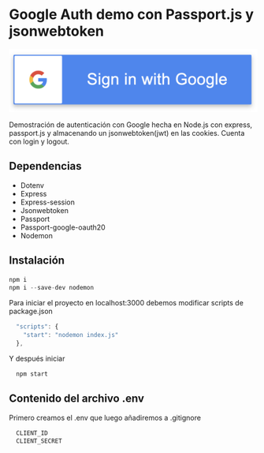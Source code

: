 # Google Auth demo con Passport.js y jsonwebtoken

![img](./assets/google-signin-button-1024x260.png)

Demostración de autenticación con Google hecha en Node.js con express, passport.js y almacenando un jsonwebtoken(jwt) en las cookies. Cuenta con login y logout.

## Dependencias

- Dotenv
- Express
- Express-session
- Jsonwebtoken
- Passport
- Passport-google-oauth20
- Nodemon

## Instalación
```javascript
npm i 
npm i --save-dev nodemon
```

Para iniciar el proyecto en localhost:3000 debemos modificar scripts de package.json
```javascript
  "scripts": {
    "start": "nodemon index.js"
  },
```
Y después iniciar
```javascript
  npm start
```
## Contenido del archivo .env

Primero creamos el .env que luego añadiremos a .gitignore
```javascript
  CLIENT_ID
  CLIENT_SECRET
```
